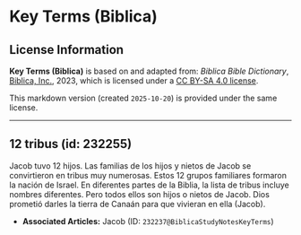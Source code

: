 # Key Terms (Biblica)

## License Information

**Key Terms (Biblica)** is based on and adapted from: _Biblica Bible Dictionary_, [Biblica, Inc.](https://www.biblica.com/), 2023, which is licensed under a [CC BY-SA 4.0 license](https://creativecommons.org/licenses/by-sa/4.0/legalcode.en).

This markdown version (created `2025-10-20`) is provided under the same license.



--------------------------------

## 12 tribus (id: 232255)

Jacob tuvo 12 hijos. Las familias de los hijos y nietos de Jacob se convirtieron en tribus muy numerosas. Estos 12 grupos familiares formaron la nación de Israel. En diferentes partes de la Biblia, la lista de tribus incluye nombres diferentes. Pero todos ellos son hijos o nietos de Jacob. Dios prometió darles la tierra de Canaán para que vivieran en ella (Jacob).

* **Associated Articles:** Jacob (ID: `232237@BiblicaStudyNotesKeyTerms`)

